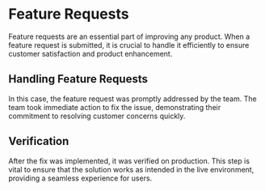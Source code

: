 # Feature Requests

Feature requests are an essential part of improving any product. When a feature request is submitted, it is crucial to handle it efficiently to ensure customer satisfaction and product enhancement.

## Handling Feature Requests

In this case, the feature request was promptly addressed by the team. The team took immediate action to fix the issue, demonstrating their commitment to resolving customer concerns quickly.

## Verification

After the fix was implemented, it was verified on production. This step is vital to ensure that the solution works as intended in the live environment, providing a seamless experience for users.
